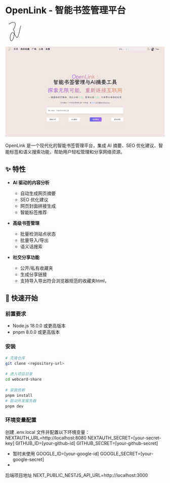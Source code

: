 # OpenLink - 智能书签管理平台

![OpenLink Logo](/public/Vector2.svg)
<!-- 建议在此处添加一张项目主页截图或演示GIF -->

![OpenLink Logo](/public/THEO.png)

OpenLink 是一个现代化的智能书签管理平台，集成 AI 摘要、SEO 优化建议、智能标签和语义搜索功能，帮助用户轻松管理和分享网络资源。

## ✨ 特性

- **AI 驱动的内容分析**
  - 自动生成网页摘要
  - SEO 优化建议
  - 网页封面拼接生成
  - 智能标签推荐
  
- **高级书签管理**
  - 批量检测站点状态
  - 批量导入/导出
  - 语义话搜索
  
- **社交分享功能**
  - 公开/私有收藏夹
  - 生成分享链接
  - 支持导入导出符合浏览器规范的收藏夹html，




<!-- 建议在此处添加功能截图展示 -->

## 🚀 快速开始

### 前置要求

- Node.js 18.0.0 或更高版本
- pnpm 8.0.0 或更高版本

### 安装

```bash
# 克隆仓库
git clone <repository-url>

# 进入项目目录
cd webcard-share

# 安装依赖
pnpm install
# 启动开发服务器
pnpm dev
```
### 环境变量配置
创建 .env.local 文件并配置以下环境变量：
NEXTAUTH_URL=http://localhost:8080
NEXTAUTH_SECRET=[your-secret-key]
GITHUB_ID=[your-github-id]
GITHUB_SECRET=[your-github-secret]
- 暂时未使用
GOOGLE_ID=[your-google-id]
GOOGLE_SECRET=[your-google-secret]
-
后端项目地址
NEXT_PUBLIC_NESTJS_API_URL=http://localhost:3000




